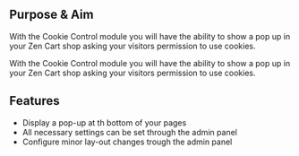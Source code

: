 <h2>Purpose & Aim</h2>
<p>With the Cookie Control module you will have the ability to show a pop up in your Zen Cart shop asking your visitors permission to use cookies.</p
<p>With the Cookie Control module you will have the ability to show a pop up in your Zen Cart shop asking your visitors permission to use cookies.</p>
<h2>Features</h2>
<ul>
  <li>Display a pop-up at th bottom of your pages</li>
  <li>All necessary settings can be set through the admin panel</li>
  <li>Configure minor lay-out changes trough the admin panel</li>
</ul>
